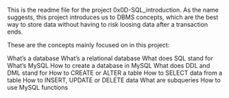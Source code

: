 This is the readme file for the project 0x0D-SQL_introduction. As the name suggests, this project introduces us to DBMS concepts, which are the best way to store data without having to risk loosing data after a transaction ends.

These are the concepts mainly focused on in this project:

What’s a database
What’s a relational database
What does SQL stand for
What’s MySQL
How to create a database in MySQL
What does DDL and DML stand for
How to CREATE or ALTER a table
How to SELECT data from a table
How to INSERT, UPDATE or DELETE data
What are subqueries
How to use MySQL functions
